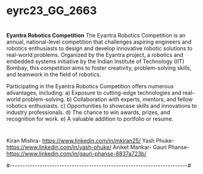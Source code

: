 # eyrc23_GG_2663
#
**Eyantra Robotics Competition**
The Eyantra Robotics Competition is an annual, national-level competition that challenges aspiring engineers and robotics enthusiasts to design and develop innovative robotic solutions to real-world problems. Organized by the Eyantra project, a robotics and embedded systems initiative by the Indian Institute of Technology (IIT) Bombay, this competition aims to foster creativity, problem-solving skills, and teamwork in the field of robotics.

Participating in the Eyantra Robotics Competition offers numerous advantages, including:
a) Exposure to cutting-edge technologies and real-world problem-solving.
b) Collaboration with experts, mentors, and fellow robotics enthusiasts.
c) Opportunities to showcase skills and innovations to industry professionals.
d) The chance to win awards, prizes, and recognition for work.
e) A valuable addition to portfolio or resume.


#


Kiran Mishra- https://www.linkedin.com/in/mkiran25/
Yash Phuke-https://www.linkedin.com/in/yash-phuke/
Aniket Mankar-
Gauri Phanse-https://www.linkedin.com/in/gauri-phanse-8837a723b/

#------------------------------------------------------------------------#

